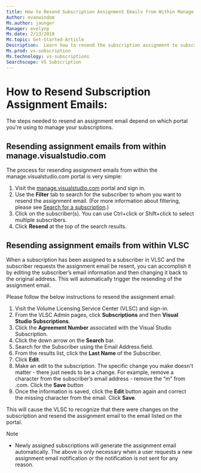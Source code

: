 ```yaml
---
title: How to Resend Subscription Assignment Emails from Within Manage.visualstudio.com or VLSC | Microsoft Docs
Author: evanwindom
Ms.author: jaunger
Manager: evelynp
Ms.date: 2/13/2018
Ms.topic: Get-Started-Article
Description:  Learn how to resend the subscription assignment to subscribers from manage.visualstudio.com or VLSC
Ms.prod: vs-subscription
Ms.technology: vs-subscriptions
Searchscope: VS Subscription
---
```


# How to Resend Subscription Assignment Emails:

The steps needed to resend an assignment email depend on which portal you're using to manage your subscriptions. 

## Resending assignment emails from within manage.visualstudio.com

The process for resending assignment emails from within the manage.visualstudio.com portal is very simple:

1. Visit the [manage.visualstudio.com](https://manage.visualstudio.com) portal and sign in. 
2. Use the **Filter** tab to search for the subscriber to whom you want to resend the assignment email. (For more information about filtering, please see [Search for a subscription](/visualstudio/subscriptions/search-license).)
3. Click on the subscriber(s).  You can use Ctrl+click or Shift+click to select multiple subscribers.
4. Click **Resend** at the top of the search results.  

## Resending assignment emails from within VLSC
When a subscription has been assigned to a subscriber in VLSC and the subscriber requests the assignment email be resent, you can accomplish it by editing the subscriber’s email information and then changing it back to the original address. This will automatically trigger the resending of the assignment email.

Please follow the below instructions to resend the assignment email:


1. Visit the Volume Licensing Service Center (VLSC) and sign-in.
2. From the VLSC Admin pages, click **Subscriptions** and then **Visual Studio Subscriptions**.
3. Click the **Agreement Number** associated with the Visual Studio Subscription.
4. Click the down arrow on the **Search** bar.  
5. Search for the Subscriber using the Email Address field.
6. From the results list, click the **Last Name** of the Subscriber.
7. Click **Edit**.
8. Make an edit to the subscription. The specific change you make doesn't matter - there just needs to be a change.  For example, remove a character from the subscriber’s email address - remove the “m” from .com. Click the **Save** button
9. Once the information is saved, click the **Edit** button again and correct the missing character from the email. Click **Save**.
   
This will cause the VLSC to recognize that there were changes on the subscription and resend the assignment email to the email listed on the portal. 

> [!NOTE]
> - Newly assigned subscriptions will generate the assignment email automatically. The above is only necessary when a user requests a new assignment email notification or the notification is not sent for any reason.
